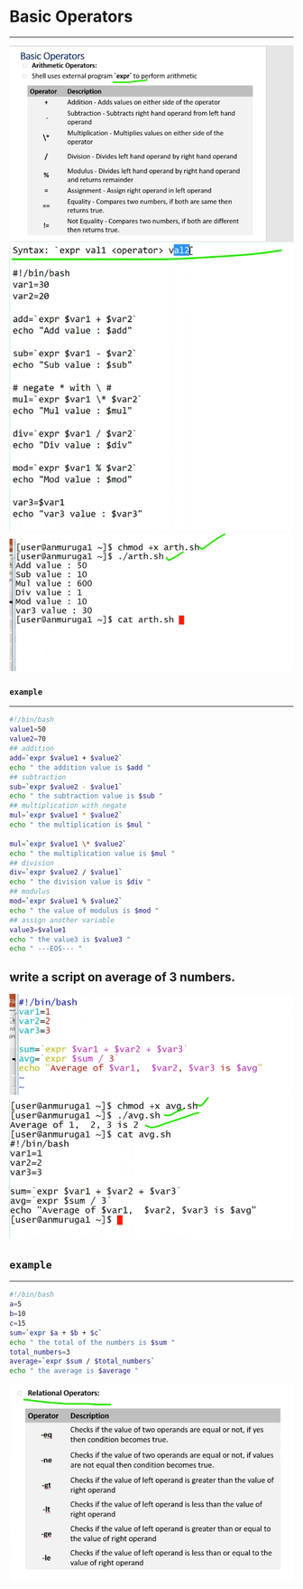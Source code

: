 # Basic Operators
--------------------------------------------------------------
![preview](./images/shell44.png)
![preview](./images/shell45.png)
![preview](./images/shell46.png)
### `example`
----------------------------------------------------------------------
```bash
#!/bin/bash
value1=50
value2=70
## addition
add=`expr $value1 + $value2`
echo " the addition value is $add "
## subtraction
sub=`expr $value2 - $value1`
echo " the subtraction value is $sub "
## multiplication with negate
mul=`expr $value1 * $value2`
echo " the multiplication is $mul "

mul=`expr $value1 \* $value2`
echo " the multiplication value is $mul "
## division
div=`expr $value2 / $value1`
echo " the division value is $div "
## modulus
mod=`expr $value1 % $value2`
echo " the value of modulus is $mod "
## assign another variable
value3=$value1
echo " the value3 is $value3 "
echo " ---EOS--- "

```
## write a script on average of 3 numbers.
![preview](./images/shell47.png)
![preview](./images/shell48.png)

## `example`
--------------------------------------------------------------
```bash
#!/bin/bash
a=5
b=10
c=15
sum=`expr $a + $b + $c`
echo " the total of the numbers is $sum "
total_numbers=3
average=`expr $sum / $total_numbers`
echo " the average is $average "
```

![preview](./images/shell49.png)

